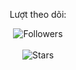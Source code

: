 <div align="center">
  <div>
    <p>Lượt theo dõi: </p>
    <img src="https://img.shields.io/github/followers/gioimtg2003?label=Follow&style=social" alt="Followers">
  </div>
  <br>
  <img src="https://img.shields.io/github/stars/gioimtg2003?label=Stars&style=social" alt="Stars">
</div>
<br>
<img src="https://github.com/dopaemon/dopaemon/raw/output/dist/github-snake.svg" alt="" style="max-width: 100%;">

